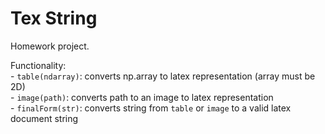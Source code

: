 # Tex String

Homework project.

Functionality:  
    - `table(ndarray)`: converts np.array to latex representation (array must be 2D)  
    - `image(path)`: converts path to an image to latex representation  
    - `finalForm(str)`: converts string from `table` or `image` to a valid latex document string  
